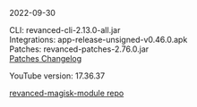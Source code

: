 2022-09-30
  
CLI: revanced-cli-2.13.0-all.jar  
Integrations: app-release-unsigned-v0.46.0.apk  
Patches: revanced-patches-2.76.0.jar  
[Patches Changelog](https://github.com/revanced/revanced-patches/releases/tag/v2.76.0)  

YouTube version: 17.36.37  

[revanced-magisk-module repo](https://github.com/j-hc/revanced-magisk-module)
